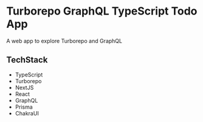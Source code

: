 # Turborepo GraphQL TypeScript Todo App

A web app to explore Turborepo and GraphQL

## TechStack

- TypeScript
- Turborepo
- NextJS
- React
- GraphQL
- Prisma
- ChakraUI
